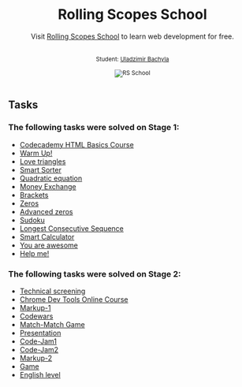 <h1 align="center">Rolling Scopes School</h1>
<p align="center">Visit <a href="https://school.rollingscopes.com/">Rolling Scopes School</a> to learn web development for free.</p><br>
<div align="center">
  <sub>Student: 
  <a href="https://github.com/Bachyla">Uladzimir Bachyla</a>
  <br>
  <br>
  <img src="https://school.rollingscopes.com/images/logo_rs_text.svg" alt="RS School">
  <br>
  <br>
</div>
  
## Tasks

### The following tasks were solved on Stage 1:
- [Codecademy HTML Basics Course](https://github.com/rolling-scopes-school/tasks/blob/2017-Q3/tasks/Codecademy_HTML_CSS_Course.md)
- [Warm Up!](https://github.com/yankouskia/warmup)
- [Love triangles](https://github.com/yankouskia/love-triangle)
- [Smart Sorter](https://github.com/yankouskia/sorter)
- [Quadratic equation](https://github.com/yankouskia/quadratic-equation)
- [Money Exchange](https://github.com/SergeyKovalchuk/Money-Exchange)
- [Brackets](https://github.com/yankouskia/additional_5)
- [Zeros](https://github.com/yankouskia/zeros)
- [Advanced zeros](https://github.com/yankouskia/advanced-zeros)
- [Sudoku](https://github.com/yankouskia/additional_7)
- [Longest Consecutive Sequence](https://github.com/SergeyKovalchuk/longest-consecutive-sequence)
- [Smart Calculator](https://github.com/yankouskia/smart-calculator)
- [You are awesome](https://github.com/yankouskia/you-are-awesome)
- [Help me!](https://github.com/yankouskia/help-me)

### The following tasks were solved on Stage 2:
- [Technical screening](https://github.com/rolling-scopes-school/tasks/blob/2018-Q1/tasks/technical-screening.md)
- [Chrome Dev Tools Online Course](https://www.codeschool.com/courses/discover-devtools)
- [Markup-1](https://github.com/rolling-scopes-school/tasks/blob/2018-Q1/tasks/markup-1.md)
- [Codewars](https://github.com/rolling-scopes-school/tasks/blob/2018-Q1/tasks/codewars.md)
- [Match-Match Game](https://github.com/rolling-scopes-school/tasks/blob/2018-Q1/tasks/match-match-game.md)
- [Presentation](https://github.com/rolling-scopes-school/tasks/blob/2018-Q1/tasks/presentation.md)
- [Code-Jam1](https://github.com/rolling-scopes-school/tasks/blob/2018-Q1/tasks/make.md)
- [Code-Jam2](https://github.com/rolling-scopes-school/tasks/blob/2018-Q1/tasks/CodeJam-2-notification.md)
- [Markup-2](https://github.com/rolling-scopes-school/tasks/blob/2017-Q3/tasks/css-recipes-and-layouts.md)
- [Game](https://github.com/rolling-scopes-school/tasks/blob/2017-Q3/tasks/game.md)
- [English level](https://github.com/rolling-scopes-school/tasks/blob/2017-Q3/tasks/english.md)
